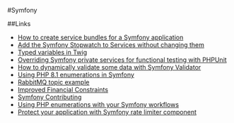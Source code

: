 #Symfony

##Links

* [How to create service bundles for a Symfony application](https://macrini.medium.com/how-to-create-service-bundles-for-a-symfony-application-f266ecf01fca)
* [Add the Symfony Stopwatch to Services without changing them](https://medium.marco.zone/add-the-symfony-stopwatch-to-services-without-changing-them-e52266df0df1)
* [Typed variables in Twig](https://backendtea.com/post/a-problem-with-twig/)
* [Overriding Symfony private services for functional testing with PHPUnit](http://www.inanzzz.com/index.php/post/fsgx/overriding-symfony-private-services-for-functional-testing-with-phpunit)
* [How to dynamically validate some data with Symfony Validator](https://jolicode.com/blog/how-to-dynamically-validate-some-data-with-symfony-validator)
* [Using PHP 8.1 enumerations in Symfony](https://alex-daubois.medium.com/using-php-8-1-enumerations-in-symfony-af5ba761135d)
* [RabbitMQ topic example](http://www.inanzzz.com/index.php/post/ao2h/rabbitmq-topic-example-with-symfony-including-1-producer-1-exchange-2-queue-n-worker-2-consumer)
* [Improved Financial Constraints](https://symfony.com/blog/new-in-symfony-4-3-improved-financial-constraints)
* [Symfony Contributing](https://github.com/symfony/symfony/blob/d5423dbabd68370190dec217cd7b833027308a0c/CONTRIBUTING.md#enroll-beta)
* [Using PHP enumerations with your Symfony workflows](https://www.strangebuzz.com/en/blog/using-php-enumerations-with-your-symfony-workflows)
* [Protect your application with Symfony rate limiter component](https://www.mon-code.net/post/170/protect-your-application-with-symfony-rate-limiter-component)
